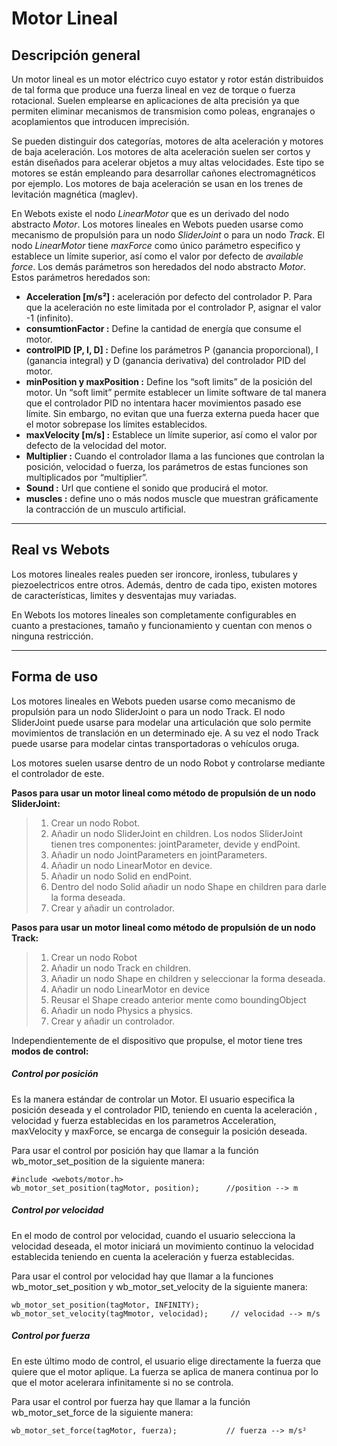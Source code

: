 
# Motor Lineal

## Descripción general 

Un motor lineal es un motor eléctrico cuyo estator y rotor están distribuidos de tal forma que produce una fuerza lineal en vez de torque o fuerza rotacional. Suelen emplearse en aplicaciones de alta precisión ya que permiten eliminar mecanismos de transmision como poleas, engranajes o acoplamientos que introducen imprecisión.

Se pueden distinguir dos categorías, motores de alta aceleración y motores de baja aceleración. Los motores de alta aceleración suelen ser cortos y están diseñados para acelerar objetos a muy altas velocidades. Este tipo se motores se están empleando para desarrollar cañones electromagnéticos por ejemplo. Los motores de baja aceleración se usan en los trenes de levitación magnética (maglev).

En Webots existe el nodo *LinearMotor* que es un derivado del nodo abstracto *Motor*. Los motores lineales en Webots pueden usarse como mecanismo de propulsión para un nodo *SliderJoint* o para un nodo *Track*.  El nodo *LinearMotor* tiene *maxForce* como único parámetro especifico y establece un límite superior, así como el valor por defecto de *available force*. Los demás parámetros son heredados del nodo abstracto *Motor*. Estos parámetros heredados son:

* **Acceleration [m/s²] :** aceleración por defecto del controlador P. Para que la aceleración no este limitada por el controlador P, asignar el valor -1 (infinito).
* **consumtionFactor :** Define la cantidad de energía que consume el motor.
* **controlPID [P, I, D] :** Define los parámetros P (ganancia proporcional), I (ganancia integral) y D (ganancia derivativa) del controlador PID del motor.
* **minPosition y maxPosition :** Define los “soft limits” de la posición del motor. Un “soft limit” permite establecer un limite software de tal manera que el controlador PID no intentara hacer movimientos pasado ese límite. Sin embargo, no evitan que una fuerza externa pueda hacer que el motor sobrepase los límites establecidos.
* **maxVelocity [m/s] :** Establece un límite superior, así como el valor por defecto de la velocidad del motor.
* **Multiplier :** Cuando el controlador llama a las funciones que controlan la posición, velocidad o fuerza, los parámetros de estas funciones son multiplicados por “multiplier”.
* **Sound :** Url que contiene el sonido que producirá el motor.
* **muscles :** define uno o más nodos muscle que muestran gráficamente la contracción de un musculo artificial.

---
## Real vs Webots

Los motores lineales reales pueden ser ironcore, ironless, tubulares y piezoelectricos entre otros. Además, dentro de cada tipo, existen motores de características, limites y desventajas muy variadas.

En Webots los motores lineales son completamente configurables en cuanto a prestaciones, tamaño y funcionamiento y cuentan con menos o ninguna restricción. 

---

##  Forma de uso

Los motores lineales en Webots pueden usarse como mecanismo de propulsión para un nodo SliderJoint o para un nodo Track. El nodo SliderJoint puede usarse para modelar una articulación que solo permite movimientos de translación en un determinado eje. A su vez el nodo Track puede usarse para modelar cintas transportadoras o vehículos oruga.

Los motores suelen usarse dentro de un nodo Robot y controlarse mediante el controlador de este.

**Pasos para usar un motor lineal como método de propulsión de un nodo SliderJoint:**
>1. Crear un nodo Robot.
>2. Añadir un nodo SliderJoint en children. Los nodos SliderJoint tienen tres componentes: jointParameter, devide y endPoint.
>3. Añadir un nodo JointParameters en jointParameters.
>4. Añadir un nodo LinearMotor en device.
>5. Añadir un nodo Solid en endPoint.
>6. Dentro del nodo Solid añadir un nodo Shape en children para darle la forma deseada.
>7. Crear y añadir un controlador.


**Pasos para usar un motor lineal como método de propulsión de un nodo Track:**
>1. Crear un nodo Robot
>2. Añadir un nodo Track en children.
>3. Añadir un nodo Shape en children y seleccionar la forma deseada.
>4. Añadir un nodo LinearMotor en device
>5. Reusar el Shape creado anterior mente como boundingObject
>6. Añadir un nodo Physics a physics.
>7. Crear y añadir un controlador.



Independientemente de el dispositivo que propulse, el motor tiene tres **modos de control:**

##### Control por posición
Es la manera estándar de controlar un Motor. El usuario especifica la posición deseada y el controlador PID, teniendo en cuenta la aceleración , velocidad y fuerza establecidas en los parametros Acceleration, maxVelocity y maxForce, se encarga de conseguir la posición deseada.

Para usar el control por posición hay que llamar a la función wb_motor_set_position de la siguiente manera:

    #include <webots/motor.h>
    wb_motor_set_position(tagMotor, position);      //position --> m
##### Control por velocidad

En el modo de control por velocidad, cuando el usuario selecciona la velocidad deseada, el motor iniciará un movimiento continuo la velocidad establecida teniendo en cuenta la aceleración y fuerza establecidas.

Para usar el control por velocidad hay que llamar a la funciones wb_motor_set_position y wb_motor_set_velocity de la siguiente manera:

    wb_motor_set_position(tagMotor, INFINITY);
    wb_motor_set_velocity(tagMmotor, velocidad);     // velocidad --> m/s
##### Control por fuerza
En este último modo de control, el usuario elige directamente la fuerza que quiere que el motor aplique. La fuerza se aplica de manera continua por lo que el motor acelerara infinitamente si no se controla.

Para usar el control por fuerza hay que llamar a la función wb_motor_set_force de la siguiente manera:

    wb_motor_set_force(tagMotor, fuerza);           // fuerza --> m/s²  